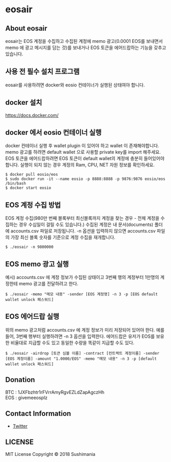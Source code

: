 # eosair

## About eosair

eosair는 EOS 계정을 수집하고 수집된 계정에 memo 광고(0.0001 EOS를 보내면서 memo 에 광고 메시지를 담는 것)를 보내거나 EOS 토큰을 에어드랍하는 기능을 갖추고 있습니다.

## 사용 전 필수 설치 프로그램

eosair를 사용하려면 docker와 eosio 컨테이너가 실행된 상태여야 합니다.

## docker 설치

https://docs.docker.com/

## docker 에서 eosio 컨테이너 실행
docker 컨테이너 실행 후 wallet plugin 이 있어야 하고 wallet 이 존재해야합니다. memo 광고를 하려면 default wallet 으로 사용할 private key를 import 해주세요. EOS 토큰을 에어드랍하려면 EOS 토큰이 default wallet의 계정에 충분히 들어있어야 합니다. 실행이 되지 않는 경우 계정의 Ram, CPU, NET 자원 정보를 확인하세요.
```{r, engine='bash'}
$ docker pull eosio/eos
$ sudo docker run -it --name eosio -p 8888:8888 -p 9876:9876 eosio/eos /bin/bash
$ docker start eosio
```

## EOS 계정 수집 방법
EOS 계정 수집(980만 번째 블록부터 최신블록까지 계정을 찾는 경우 - 전체 계정을 수집하는 경우 수십일이 걸릴 수도 있습니다.) 수집된 계정은 내 문서(documents) 폴더에 accounts.csv 파일로 저장됩니다. -n 옵션을 입력하지 않으면 accounts.csv 파일의 가장 최신 블록 숫자를 기준으로 계정 수집을 재개합니다.
```{r, engine='bash'}
$ ./eosair -n 9800000
```
## EOS memo 광고 실행
예시) accounts.csv 에 계정 정보가 수집된 상태이고 3번째 행의 계정부터 1만명의 계정한테 memo 광고를 전달하려고 한다.
```{r, engine='bash'}
$ ./eosair -memo "메모 내용" -sender [EOS 계정명] -n 3 -p [EOS default wallet unlock 패스워드]
```
## EOS 에어드랍 실행
위의 memo 광고처럼 accounts.csv 에 계정 정보가 미리 저장되어 있어야 한다. 예를 들어, 3번째 행부터 실행하려면 -n 3 옵션을 입력한다. 에어드랍은 유저가 EOS를 보유한 비율대로 지급할 수도 있고 동일한 수량을 똑같이 지급할 수도 있다.
```{r, engine='bash'}
$ ./eosair -airdrop [토큰 심볼 이름] -contract [컨트랙트 계정이름] -sender [EOS 계정이름] -amount "1.0000/EOS" -memo "메모 내용" -n 3 -p [default wallet unlock 패스워드]
```
## Donation

BTC : 1JXFbzhtr1rFVrrAmyRgvEZLdZapAgczHh<br>
EOS : givemeeosplz

## Contact Information

* [Twitter](https://twitter.com/booyoun)

## LICENSE

MIT License Copyright © 2018 Sushimania
